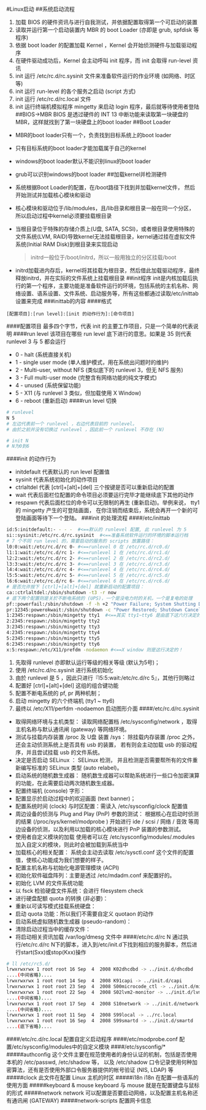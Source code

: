 #Linux启动
##系统启动流程
1. 加载 BIOS 的硬件资讯与进行自我测试，并依据配置取得第一个可启动的装置
2. 读取并运行第一个启动装置内 MBR 的 boot Loader (亦即是 grub, spfdisk 等程序)
3. 依据 boot loader 的配置加载 Kernel ，Kernel 会开始侦测硬件与加载驱动程序
4. 在硬件驱动成功后，Kernel 会主动呼叫 init 程序，而 init 会取得 run-level 资讯
5. init 运行 /etc/rc.d/rc.sysinit 文件来准备软件运行的作业环境 (如网络、时区等)
6. init 运行 run-level 的各个服务之启动 (script 方式)
7. init 运行 /etc/rc.d/rc.local 文件
8. init 运行终端机模拟程序 mingetty 来启动 login 程序，最后就等待使用者登陆
##BIOS->MBR
BIOS 是透过硬件的 INT 13 中断功能来读取第一块硬盘的MBR，这样就找到了第一块硬盘上的boot loader
##Boot Loader
- MBR的boot loader只有一个，负责找到目标系统上的boot loader
- 只有目标系统的boot loader才能加载属于自己的kernel
- windows的boot loader默认不能识别linux的boot loader
- grub可以识别windows的boot loader
##加载kernel并检测硬件
- 系统根据Boot Loader的配置，在/boot路径下找到并加载kernel文件， 然后开始测试并加载核心模块和驱动
- 核心模块和驱动位于/lib/modules，且/lib目录和根目录一般在同一个分区，所以启动过程中kernel必须要挂载根目录
- 当根目录位于特殊的存储介质上(U盘, SATA, SCSI)，或者根目录使用特殊的文件系统(LVM, RAID)导致kernel无法挂载根目录，kernel通过挂在虚拟文件系统(Initial
   RAM Disk)到根目录来实现启动
   >initrd一般位于/boot/initrd，所以一般用独立的分区挂载/boot

- initrd加载进内存后，kernel将其挂载为根目录，然后借此加载驱动程序，最终释放initrd，并在实际的文件系统上挂载根目录
##init程序
init是内核加载后执行的第一个程序，主要功能是准备软件运行的环境，包括系统的主机名称、网络设置、语系设置、文件系统、启动服务等，所有这些都通过读取/etc/inittab设置来完成
###inittab的内容
####格式
```
[配置项目]:[run level]:[init 的动作行为]:[命令项目]
```
####配置项目
最多四个字节，代表 init 的主要工作项目，只是一个简单的代表说明
####run level
该项目在哪些 run level 底下进行的意思。如果是 35 则代表 runlevel 3 与 5 都会运行
- 0 - halt (系统直接关机)
- 1 - single user mode (单人维护模式，用在系统出问题时的维护)
- 2 - Multi-user, without NFS (类似底下的 runlevel 3，但无 NFS 服务)
- 3 - Full multi-user mode (完整含有网络功能的纯文字模式)
- 4 - unused (系统保留功能)
- 5 - X11 (与 runlevel 3 类似，但加载使用 X Window)
- 6 - reboot (重新启动)
####run level 切换
```sh
# runlevel
N 5
# 左边代表前一个 runlevel ，右边代表目前的 runlevel。
# 由於之前并没有切换过 runlevel ，因此前一个 runlevel 不存在 (N)
```
```sh
# init N
# N为0到6
```
####init 的动作行为
- initdefault 代表默认的 run level 配置值
- sysinit 代表系统初始化的动作项目
- ctrlaltdel 代表 [ctrl]+[alt]+[del] 三个按键是否可以重新启动的配置
- wait 代表后面栏位配置的命令项目必须要运行完毕才能继续底下其他的动作
- respawn 代表后面栏位的命令可以无限制的再生 (重新启动)。举例来说， tty1 的 mingetty 产生的可登陆画面， 在你注销而结束后，系统会再开一个新的可登陆画面等待下一个登陆。
###init 的处理流程
####/etc/inittab
```sh
id:5:initdefault:- - - -  #<==默认的 runlevel 配置, 此 runlevel 为 5
si::sysinit:/etc/rc.d/rc.sysinit  #<==准备系统软件运行的环境的脚本运行档
# 7 个不同 run level 的，需要启动的服务的 scripts 放置路径：
l0:0:wait:/etc/rc.d/rc 0- #<==runlevel 0 在 /etc/rc.d/rc0.d/
l1:1:wait:/etc/rc.d/rc 1- #<==runlevel 1 在 /etc/rc.d/rc1.d/
l2:2:wait:/etc/rc.d/rc 2- #<==runlevel 2 在 /etc/rc.d/rc2.d/
l3:3:wait:/etc/rc.d/rc 3- #<==runlevel 3 在 /etc/rc.d/rc3.d/
l4:4:wait:/etc/rc.d/rc 4- #<==runlevel 4 在 /etc/rc.d/rc4.d/
l5:5:wait:/etc/rc.d/rc 5- #<==runlevel 5 在 /etc/rc.d/rc5.d/
l6:6:wait:/etc/rc.d/rc 6- #<==runlevel 6 在 /etc/rc.d/rc6.d/
# 是否允许按下 [ctrl]+[alt]+[del] 就重新启动的配置项目：
ca::ctrlaltdel:/sbin/shutdown -t3 -r now
# 底下两个配置则是关於不断电系统的 (UPS)，一个是没电力时的关机，一个是复电的处理
pf::powerfail:/sbin/shutdown -f -h +2 "Power Failure; System Shutting Down"
pr:12345:powerokwait:/sbin/shutdown -c "Power Restored; Shutdown Cancelled"
1:2345:respawn:/sbin/mingetty tty1  #<==其实 tty1~tty6 是由底下这六行决定的。
2:2345:respawn:/sbin/mingetty tty2
3:2345:respawn:/sbin/mingetty tty3
4:2345:respawn:/sbin/mingetty tty4
5:2345:respawn:/sbin/mingetty tty5
6:2345:respawn:/sbin/mingetty tty6
x:5:respawn:/etc/X11/prefdm -nodaemon #<==X window 则是这行决定的！
```
1. 先取得 runlevel 亦即默认运行等级的相关等级 (默认为5号)；
2. 使用 /etc/rc.d/rc.sysinit 进行系统初始化
3. 由於 runlevel 是 5 ，因此只进行『l5:5:wait:/etc/rc.d/rc 5』，其他行则略过
4. 配置好 [ctrl]+[alt]+[del] 这组的组合键功能
5. 配置不断电系统的 pf, pr 两种机制；
6. 启动 mingetty 的六个终端机 (tty1 ~ tty6)
7. 最终以 /etc/X11/perfdm -nodaemon 启动图形介面
####/etc/rc.d/rc.sysinit
- 取得网络环境与主机类型： 读取网络配置档 /etc/sysconfig/network ，取得主机名称与默认通讯闸 (gateway) 等网络环境。
- 测试与挂载内存装置 /proc 及 U盘 装置 /sys： 除挂载内存装置 /proc 之外，还会主动侦测系统上是否具有 usb 的装置， 若有则会主动加载 usb 的驱动程序，并且尝试挂载 usb 的文件系统。
- 决定是否启动 SELinux ： SELinux 检测， 并且检测是否需要帮所有的文件重新编写标准的 SELinux 类型 (auto relabel)。
- 启动系统的随机数生成器： 随机数生成器可以帮助系统进行一些口令加密演算的功能，在此需要启动两次随机数生成器。
- 配置终端机 (console) 字形：
- 配置显示於启动过程中的欢迎画面 (text banner)；
- 配置系统时间 (clock) 与时区配置：需读入 /etc/sysconfig/clock 配置值
- 周边设备的侦测与 Plug and Play (PnP) 参数的测试： 根据核心在启动时侦测的结果 (/proc/sys/kernel/modprobe ) 开始进行 ide / scsi / 网络 / 音效 等周边设备的侦测，以及利用以加载的核心模块进行 PnP 装置的参数测试。
- 使用者自定义模块的加载 使用者可以在 /etc/sysconfig/modules/.modules 加入自定义的模块，则此时会被加载到系统当中
- 加载核心的相关配置： 系统会主动去读取 /etc/sysctl.conf 这个文件的配置值，使核心功能成为我们想要的样子。
- 配置主机名称与初始化电源管理模块 (ACPI)
- 初始化软件磁盘阵列：主要是透过 /etc/mdadm.conf 来配置好的。
- 初始化 LVM 的文件系统功能
- 以 fsck 检验硬盘文件系统：会进行 filesystem check
- 进行硬盘配额 quota 的转换 (非必要)：
- 重新以可读写模式挂载系统硬盘：
- 启动 quota 功能：所以我们不需要自定义 quotaon 的动作
- 启动系统虚拟随机数生成器 (pseudo-random)：
- 清除启动过程当中的缓存文件：
- 将启动相关资讯加载 /var/log/dmesg 文件中
####/etc/rc.d/rc N
通过执行/etc/rc.d/rc N下的脚本，进入到/etc/init.d下找到相应的服务脚本，然后进行start(Sxx)或stop(Kxx)操作
```sh
# ll /etc/rc5.d/
lrwxrwxrwx 1 root root 16 Sep  4  2008 K02dhcdbd -> ../init.d/dhcdbd
....(中间省略)....
lrwxrwxrwx 1 root root 14 Sep  4  2008 K91capi -> ../init.d/capi
lrwxrwxrwx 1 root root 23 Sep  4  2008 S00microcode_ctl -> ../init.d/microcode_ctl
lrwxrwxrwx 1 root root 22 Sep  4  2008 S02lvm2-monitor -> ../init.d/lvm2-monitor
....(中间省略)....
lrwxrwxrwx 1 root root 17 Sep  4  2008 S10network -> ../init.d/network
....(中间省略)....
lrwxrwxrwx 1 root root 11 Sep  4  2008 S99local -> ../rc.local
lrwxrwxrwx 1 root root 16 Sep  4  2008 S99smartd -> ../init.d/smartd
....(底下省略)....
```
####/etc/rc.d/rc.local
配置自定义启动程序
####/etc/modprobe.conf
配置/etc/sysconfig/modules中的自定义模块
####/etc/sysconfig/*
#####authconfig
这个文件主要在规范使用者的身份认证的机制，包括是否使用本机的 /etc/passwd, /etc/shadow 等， 以及 /etc/shadow 口令记录使用何种加密算法，还有是否使用外部口令服务器提供的帐号验证 (NIS, LDAP) 等
#####clock
此文件在配置 Linux 主机的时区
#####i18n
i18n 在配置一些语系的使用方面
#####keyboard & mouse
keyboard 与 mouse 就是在配置键盘与鼠标的形式
#####network
network 可以配置是否要启动网络，以及配置主机名称还有通讯闸 (GATEWAY)
#####network-scripts
配置网卡信息
